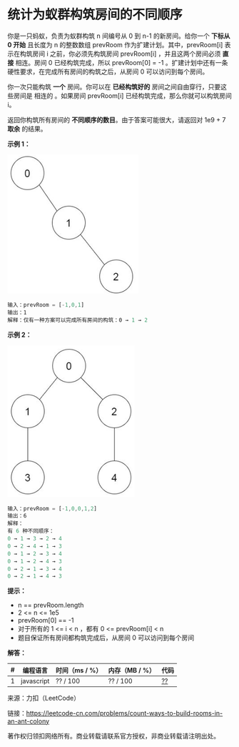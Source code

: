 # 统计为蚁群构筑房间的不同顺序

你是一只蚂蚁，负责为蚁群构筑 n 间编号从 0 到 n-1 的新房间。给你一个 **下标从 0 开始** 且长度为 n 的整数数组 prevRoom 作为扩建计划。其中，prevRoom[i] 表示在构筑房间 i 之前，你必须先构筑房间 prevRoom[i] ，并且这两个房间必须 **直接** 相连。房间 0 已经构筑完成，所以 prevRoom[0] = -1 。扩建计划中还有一条硬性要求，在完成所有房间的构筑之后，从房间 0 可以访问到每个房间。

你一次只能构筑 **一个** 房间。你可以在 **已经构筑好的** 房间之间自由穿行，只要这些房间是 相连的 。如果房间 prevRoom[i] 已经构筑完成，那么你就可以构筑房间 i。

返回你构筑所有房间的 **不同顺序的数目**。由于答案可能很大，请返回对 1e9 + 7 **取余** 的结果。

**示例 1：**

![示例1](./eg1.jpg)

``` javascript
输入：prevRoom = [-1,0,1]
输出：1
解释：仅有一种方案可以完成所有房间的构筑：0 → 1 → 2
```

**示例 2：**

![示例2](./eg2.jpg)

``` javascript
输入：prevRoom = [-1,0,0,1,2]
输出：6
解释：
有 6 种不同顺序：
0 → 1 → 3 → 2 → 4
0 → 2 → 4 → 1 → 3
0 → 1 → 2 → 3 → 4
0 → 1 → 2 → 4 → 3
0 → 2 → 1 → 3 → 4
0 → 2 → 1 → 4 → 3
```

**提示：**

- n == prevRoom.length
- 2 <= n <= 1e5
- prevRoom[0] == -1
- 对于所有的 1 <= i < n ，都有 0 <= prevRoom[i] < n
- 题目保证所有房间都构筑完成后，从房间 0 可以访问到每个房间

**解答：**

**#**|**编程语言**|**时间（ms / %）**|**内存（MB / %）**|**代码**
--|--|--|--|--
1|javascript|?? / 100|?? / 100|[??](./javascript/ac_v1.js)

来源：力扣（LeetCode）

链接：https://leetcode-cn.com/problems/count-ways-to-build-rooms-in-an-ant-colony

著作权归领扣网络所有。商业转载请联系官方授权，非商业转载请注明出处。
